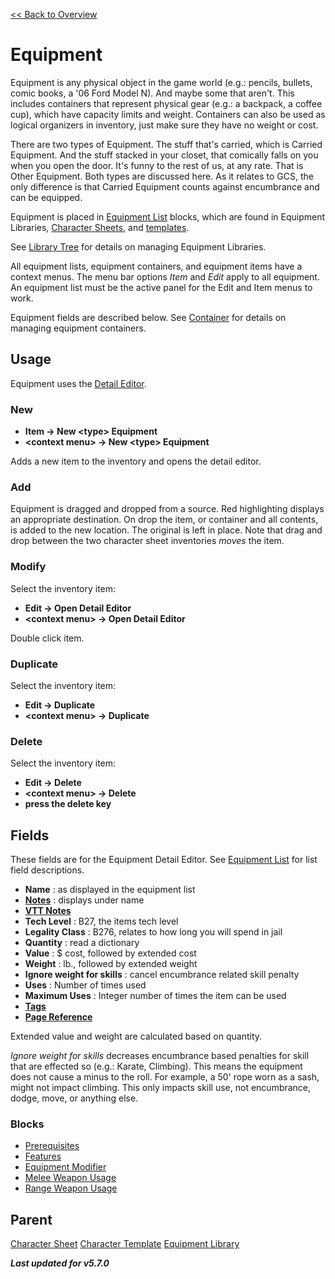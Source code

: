 [<< Back to Overview](./Overview.md "Overview")

# Equipment
Equipment is any physical object in the game world (e.g.: pencils, bullets, comic books, a '06 Ford Model N). And maybe some that aren't. This includes containers that represent physical gear (e.g.: a backpack, a coffee cup), which have capacity limits and weight. Containers can also be used as logical organizers in inventory, just make sure they have no weight or cost.

There are two types of Equipment. The stuff that's carried, which is Carried Equipment. And the stuff stacked in your closet, that comically falls on you when you open the door. It's funny to the rest of us, at any rate. That is Other Equipment. Both types are discussed here. As it relates to GCS, the only difference is that Carried Equipment counts against encumbrance and can be equipped.

Equipment is placed in [Equipment List](./Equipment%20List.md "Equipment List") blocks, which are found in Equipment Libraries, [Character Sheets](./Character%20Sheets.md "Character Sheets"), and [templates](./Character%20Sheets.md "Character Templates").

See [Library Tree](./Library%20Tree.md "Library Tree") for details on managing Equipment Libraries.

All equipment lists, equipment containers, and equipment items have a context menus. The menu bar options *Item* and *Edit* apply to all equipment. An equipment list must be the active panel for the Edit and Item menus to work.

Equipment fields are described below. See [Container](./Container.md "Container") for details on managing equipment containers.

## Usage
Equipment uses the [Detail Editor](./Detail%20Editor.md "Detail Editor").

### New
- **Item -> New \<type> Equipment**
- **\<context menu> -> New \<type> Equipment**

Adds a new item to the inventory and opens the detail editor.

### Add
Equipment is dragged and dropped from a source. Red highlighting displays an appropriate destination. On drop the item, or container and all contents, is added to the new location. The original is left in place. Note that drag and drop between the two character sheet inventories *moves* the item.

### Modify
Select the inventory item:
- **Edit -> Open Detail Editor**
- **\<context menu> -> Open Detail Editor**

Double click item.

### Duplicate
Select the inventory item:
- **Edit -> Duplicate**
- **\<context menu> -> Duplicate**

### Delete
Select the inventory item:
- **Edit -> Delete**
- **\<context menu> -> Delete**
- **press the delete key**

## Fields
These fields are for the Equipment Detail Editor. See [Equipment List](./Equipment%20List.md "Equipment List") for list field descriptions.

- **Name** : as displayed in the equipment list
- **[Notes](./Notes.md "Notes")** : displays under name
- **[VTT Notes](./VTT%20Notes.md "Notes")**
- **Tech Level** : B27, the items tech level
- **Legality Class** : B276, relates to how long you will spend in jail
- **Quantity** : read a dictionary
- **Value** : $ cost, followed by extended cost
- **Weight** : lb., followed by extended weight
- **Ignore weight for skills** : cancel encumbrance related skill penalty
- **Uses** : Number of times used
- **Maximum Uses** : Integer number of times the item can be used
- **[Tags](./Tags.md "Tags")**
- **[Page Reference](./Page%20Reference.md "Page Reference")**

Extended value and weight are calculated based on quantity.

*Ignore weight for skills* decreases encumbrance based penalties for skill that are effected so (e.g.: Karate, Climbing). This means the equipment does not cause a minus to the roll. For example, a 50' rope worn as a sash, might not impact climbing. This only impacts skill use, not encumbrance, dodge, move, or anything else.

### Blocks
- [Prerequisites](./Prerequisites.md "Prerequisites")
- [Features](./Features.md "Features")
- [Equipment Modifier](./Equipment%20Modifier.md "Equipment Modifier")
- [Melee Weapon Usage](./Melee%20Weapon%20Usage.md "Melee Weapon Usage")
- [Range Weapon Usage](./Range%20Weapon%20Usage.md "Range Weapon Usage")

## Parent
[Character Sheet](./Character%20Sheet.md "Character Sheet")
[Character Template](./Character%20Template.md "Character Template")
[Equipment Library](./Library%20Tree.md "Library Tree")

***Last updated for v5.7.0***